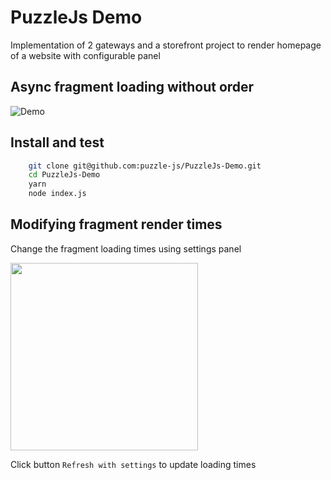 # PuzzleJs Demo

Implementation of 2 gateways and a storefront project to render homepage of a website with configurable panel


## Async fragment loading without order

![Demo](https://media.giphy.com/media/9V1uzzopXQC4zOgyAV/giphy.gif)


## Install and test

```bash
    git clone git@github.com:puzzle-js/PuzzleJs-Demo.git
    cd PuzzleJs-Demo
    yarn
    node index.js
```

## Modifying fragment render times

Change the fragment loading times using settings panel

<img src="http://i67.tinypic.com/21mr9yt.jpg" width="300px"/>

Click button `Refresh with settings` to update loading times
